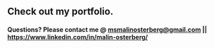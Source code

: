 ## Check out my portfolio.

#### Questions? Please contact me @ msmalinosterberg@gmail.com || https://www.linkedin.com/in/malin-osterberg/ 

